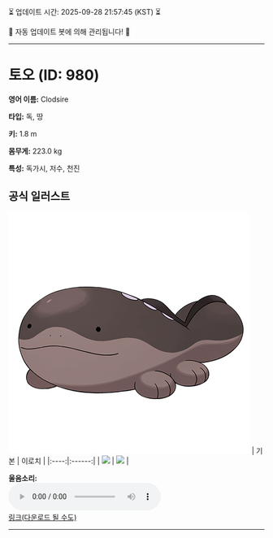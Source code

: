 
⏳ 업데이트 시간: 2025-09-28 21:57:45 (KST) ⏳

🤖 자동 업데이트 봇에 의해 관리됩니다! 🤖

---

# 토오 (ID: 980)
**영어 이름:** Clodsire

**타입:** 독, 땅

**키:** 1.8 m

**몸무게:** 223.0 kg

**특성:** 독가시, 저수, 천진

## 공식 일러스트
![](https://raw.githubusercontent.com/PokeAPI/sprites/master/sprites/pokemon/other/official-artwork/980.png)
| 기본 | 이로치 |
|:----:|:------:|
| <img src="http://play.pokemonshowdown.com/sprites/ani/clodsire.gif" width="200"> | <img src="http://play.pokemonshowdown.com/sprites/ani-shiny/clodsire.gif" width="200"> |

**울음소리:**<br><audio controls src="https://raw.githubusercontent.com/PokeAPI/cries/main/cries/pokemon/latest/980.ogg"></audio><br> [링크(다운로드 될 수도)](https://raw.githubusercontent.com/PokeAPI/cries/main/cries/pokemon/latest/980.ogg)


---
